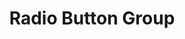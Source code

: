 ---
layout: docs
title: Radio Button Group
github: https://github.com/react-native-material-design/react-native-material-design/blob/master/lib/RadioButtonGroup.js
---